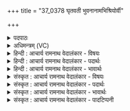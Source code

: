 +++
title = "37_0378 घृतवती भुवनानामभिश्रियोर्वी"

+++
<details><summary>पदपाठः</summary>

घृ꣣त꣡व꣢ती꣣इ꣡ति꣢। भु꣡व꣢꣯नानाम्। अ꣣भिश्रि꣡या꣢। अ꣣भि। श्रि꣡या꣢꣯। उ꣣र्वी꣡इति꣢। पृ꣣थ्वी꣡इति꣢। म꣣धुदु꣡घे꣢। म꣣धु। दु꣢घे꣣इ꣡ति꣢। सु꣣पे꣡श꣢सा। सु꣣। पे꣡श꣢꣯सा। द्या꣡वा꣢꣯। पृ꣣थिवी꣡इति꣢। व꣡रु꣢꣯णस्य। ध꣡र्म꣢꣯णा। वि꣡ष्क꣢꣯भिते। वि। स्क꣣भितेइ꣡ति꣢। अ꣣ज꣡रे꣢। अ꣣। ज꣢रे꣢꣯इ꣡ति꣢। भू꣡रि꣢꣯रेतसा। भू꣡रि꣢꣯। रेत꣣सा। ३७८।
</details>

<details><summary>अधिमन्त्रम् (VC)</summary>

- द्यावापृथिवी
- भरद्वाजो बार्हस्पत्यः
- जगती
- निषादः
- ऐन्द्रं काण्डम्
</details>

<details><summary>हिन्दी : आचार्य रामनाथ वेदालंकार - विषयः</summary>

अगले मन्त्र के देवता द्यावापृथिवी हैं। इसमें कैसे द्युलोक और भूलोक किस प्रकार धृत हैं, यह वर्णन है।
</details>

<details><summary>हिन्दी : आचार्य रामनाथ वेदालंकार - पदार्थः</summary>

पदार्थान्वय -  (घृतवती) दीप्तिवाले और जलवाले, (भुवनानाम्) सब लोकों के (अभिश्रिया) शोभा-जनक (उर्वी) बहुत-से पदार्थों से युक्त, (पृथ्वी) विस्तीर्ण, (मधुदुघे) मधुर आदि रसों से भरनेवाले, (सुपेशसा) उत्कृष्ट सुवर्ण वा उत्कृष्ट रूप-रंग से युक्त, (अजरे) अजीर्ण, अच्छिन्न (भूरिरेतसा) बहुत वीर्य व जल को उत्पन्न करनेवाले (द्यावापृथिवी) द्युलोक और भूमिलोक (वरुणस्य) श्रेष्ठ जगदीश्वर, सूर्य वा वायु के (धर्मणा) आकर्षण, धारण आदि गुण से (विष्कभिते) विशेष रूप से धृत हैं ॥९॥
</details>

<details><summary>हिन्दी : आचार्य रामनाथ वेदालंकार - भावार्थः</summary>

भावार्थ -  मनुष्यों को चाहिए कि भूलोकविद्या और खगोलविद्या को भली-भाँति जानकर सूर्य, चन्द्रमा, नक्षत्र आदियों से तथा पृथिवी से यथायोग्य लाभ प्राप्त करें। वरुण परमेश्वर ही सूर्य, वायु आदि के द्वारा सब लोकों को आकर्षण, धारण आदि से स्थिर किये हुए है, इसलिए उसे भी कभी नहीं भूलना चाहिए ॥९॥
</details>

<details><summary>संस्कृत : आचार्य रामनाथ वेदालंकार - विषयः</summary>

अथ द्यावापृथिवी देवते। कीदृशे द्यावापृथिव्यौ कथं धृते स्त इत्याह।
</details>

<details><summary>संस्कृत : आचार्य रामनाथ वेदालंकार - पदार्थः</summary>

पदार्थान्वय -  (घृतवती) घृतवत्यौ, दीप्तिमत्यौ उदकवत्यौ वा। घृ क्षरणदीप्त्योः। घृतमित्युदकनाम जिघर्तेः सिञ्चतिकर्मणः। निरु० ७।२४। (भुवनानाम्) सर्वेषां लोकानाम् (अभिश्रिया२) अभिश्रियौ अभितः सर्वतः श्रीः शोभा लक्ष्मीः याभ्यां ते, (ऊर्वी३) बहुपदार्थयुक्ते, (पृथ्वी) विस्तीर्णे, (मधुदुघे) मधुरादिरसैः प्रपूरिके, (सुपेशसा) शोभनं पेशः सुवर्णं रूपं वा ययोस्ते। पेशस् इति हिरण्यनाम रूपनाम च। निघं० १।२, ३।७। (अजरे) अजीर्णे, (भूरिरेतसा) भूरि बहु रेतो वीर्यम् उदकं वा याभ्यां ते। रेतः इत्युदकनाम। निघं० १।१२। (द्यावापृथिवी) द्युलोकपृथिवीलोकौ (वरुणस्य४) सर्वेभ्यो वरस्य श्रेष्ठस्य जगदीश्वरस्य, सूर्यस्य, वायोर्वा (धर्मणा) आकर्षणधारणादिगुणेन (विष्कभिते) विशेषेण धृते स्तः। घृतवती, उर्वी, पृथ्वी, द्यावापृथिवी इति सर्वत्र ‘सुपां सुलुक्०। अ० ७।१।३९’ इति पूर्वसवर्णदीर्घः। अभिश्रिया सुपेशसा, भूरिरेतसा इति सर्वत्र प्रथमाद्विवचनस्य आकारादेशः। वरुणशब्दो निरुक्ते मध्यमे उत्तमे च स्थाने व्याख्यातः, तेन वायुः सूर्यश्च गृह्यते। ‘वरुणो वृणोतीति सतः’ निरु० १०।४ ॥९॥५
</details>

<details><summary>संस्कृत : आचार्य रामनाथ वेदालंकार - भावार्थः</summary>

भावार्थ -  मनुष्यैर्भूगोलविद्यां खगोलविद्यां च सम्यग् विज्ञाय सूर्यचन्द्रनक्षत्रादिभ्यः पृथिव्याश्च यथायोग्यं लाभाः प्राप्तव्याः। वरुणः परमेश्वर एव सूर्यपवनादिद्वारा तान् सर्वान् लोकानाकर्षणधारणादिभिः स्थिरीकरोतीति सोऽपि कदाचिन्न विस्मर्तव्यः ॥९॥ ६
</details>

<details><summary>संस्कृत : आचार्य रामनाथ वेदालंकार - पादटिप्पनी</summary>

टिप्पनी -   १. ऋ० ६।७०।१, य० ३४।४५। २. आश्रयणीये—इति वि०। अभिश्रयणीये—इति भ०। ३. उर्वी। उर्विति बहुनाम। अवयवबहुत्वाच्च बहुव्यपदेशः, बह्ववयवे—इति वि०। उर्वी विस्तीर्णे, पृथ्वी बहुकार्यरूपेण प्रथिते च—इति भ०। ४. (वरुणस्य) ‘सूर्यस्य वायोर्वा इति ऋ० ६।७०।१ भाष्ये, सर्वेभ्यो वरस्य श्रेष्ठस्य जगदीश्वरस्य’ इति च य० ३४।४५ भाष्ये—द०। ५. अत्र उर्वी, पृथ्वी, मधुदुघे, सुपेशसा, अजरे, भूरिरेतसा, धर्मणा, विष्कभिते एतेषां पदानामर्थाः ऋ० ६।७०।१ इत्यस्य, ‘अभिश्रिया’ इत्यस्य चार्थः य० ३४।४५ इत्यस्य दयानन्दभाष्याद् गृहीताः। ६. दयानन्दर्षिणा मन्त्रोऽयम् ऋग्भाष्ये ‘भूमिसूर्यौ कीदृशौ स्तः’ इति विषये यजुर्भाष्ये च ईश्वरोपासनाविषये व्याख्यातः।
</details>